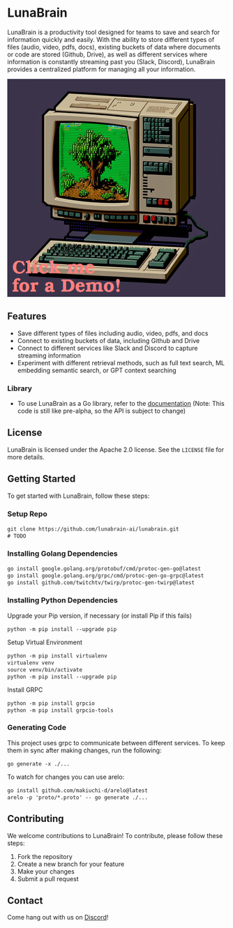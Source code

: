 # LunaBrain

LunaBrain is a productivity tool designed for teams to save and search for information quickly and easily. With the ability to store different types of files (audio, video, pdfs, docs), existing buckets of data where documents or code are stored (Github, Drive), as well as different services where information is constantly streaming past you (Slack, Discord), LunaBrain provides a centralized platform for managing all your information.

[![LunaBrain Demo](site/assets/images/demo.png)](http://www.youtube.com/watch?v=znCMrtOcjb0 "LunaBrain Demo")

## Features

- Save different types of files including audio, video, pdfs, and docs
- Connect to existing buckets of data, including Github and Drive
- Connect to different services like Slack and Discord to capture streaming information
- Experiment with different retrieval methods, such as full text search, ML embedding semantic search, or GPT context searching

### Library 
- To use LunaBrain as a Go library, refer to the [documentation](https://pkg.go.dev/github.com/lunabrain-ai/lunabrain) (Note: This code is still like pre-alpha, so the API is subject to change)

## License

LunaBrain is licensed under the Apache 2.0 license. See the `LICENSE` file for more details.

## Getting Started

To get started with LunaBrain, follow these steps:

### Setup Repo

```shell
git clone https://github.com/lunabrain-ai/lunabrain.git
# TODO
```

### Installing Golang Dependencies

```shell
go install google.golang.org/protobuf/cmd/protoc-gen-go@latest
go install google.golang.org/grpc/cmd/protoc-gen-go-grpc@latest
go install github.com/twitchtv/twirp/protoc-gen-twirp@latest
```

### Installing Python Dependencies

Upgrade your Pip version, if necessary (or install Pip if this fails)
```shell
python -m pip install --upgrade pip
```

Setup Virtual Environment

```shell
python -m pip install virtualenv
virtualenv venv
source venv/bin/activate
python -m pip install --upgrade pip
```

Install GRPC

```shell
python -m pip install grpcio
python -m pip install grpcio-tools
```

### Generating Code
This project uses grpc to communicate between different services. To keep them in sync after making changes, run the following:
```shell
go generate -x ./...
```

To watch for changes you can use arelo:
```shell
go install github.com/makiuchi-d/arelo@latest
arelo -p 'proto/*.proto' -- go generate ./...
```

## Contributing

We welcome contributions to LunaBrain! To contribute, please follow these steps:

1. Fork the repository
2. Create a new branch for your feature
3. Make your changes
4. Submit a pull request

## Contact

Come hang out with us on [Discord](https://discord.gg/jSWJCHCV)!
